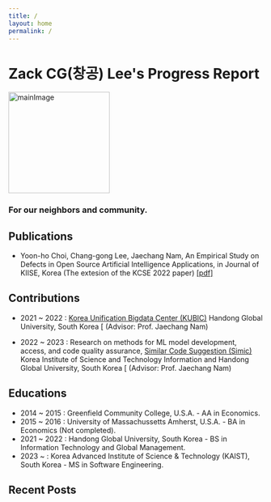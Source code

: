 ```yaml
---
title: /
layout: home
permalink: /
---
```


# Zack CG(창공) Lee's Progress Report

<img src="{{site.url}}/assets/images/YCZM.gif" width="200px" height="200px" alt="mainImage">

### For our neighbors and community.

## Publications

- Yoon-ho Choi, Chang-gong Lee, Jaechang Nam, An Empirical Study on Defects in Open Source Artificial Intelligence Applications, in Journal of KIISE, Korea (The extesion of the KCSE 2022 paper) [[pdf]](https://drive.google.com/file/u/2/d/1JxLtQitmTOnQ80IYzNSTeORfbZz1MppB/view?usp=share_link")

## Contributions
- 2021 ~ 2022 : [Korea Unification Bigdata Center (KUBIC)](https://kubic.handong.edu/) Handong Global University, South Korea [ (Advisor: Prof. Jaechang Nam)
  
- 2022 ~ 2023 : Research on methods for ML model development, access, and code quality assurance, [Similar Code Suggestion (Simic)](https://github.com/ISEL-HGU/simic) Korea Institute of Science and Technology Information and Handong Global University, South Korea [ (Advisor: Prof. Jaechang Nam)

## Educations

- 2014 ~ 2015 : Greenfield Community College, U.S.A. - AA in Economics.
- 2015 ~ 2016 : University of Massachussetts Amherst, U.S.A. - BA in Economics (Not completed).
- 2021 ~ 2022 : Handong Global University, South Korea - BS in Information Technology and Global Management.
- 2023 ~      : Korea Advanced Institute of Science & Technology (KAIST), South Korea - MS in Software Engineering.

## Recent Posts
